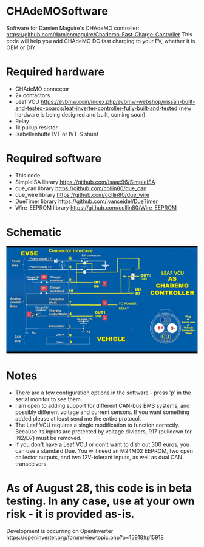 # CHAdeMOSoftware
Software for Damien Maguire's CHAdeMO controller: https://github.com/damienmaguire/Chademo-Fast-Charge-Controller
This code will help you add CHAdeMO DC fast charging to your EV, whether it is OEM or DIY.  


# Required hardware 
- CHAdeMO connector  
- 2x contactors  
- Leaf VCU https://evbmw.com/index.php/evbmw-webshop/nissan-built-and-tested-boards/leaf-inverter-controller-fully-built-and-tested (new hardware is being designed and built, coming soon).  
- Relay  
- 1k pullup resistor   
- Isabellenhutte IVT or IVT-S shunt


# Required software
- This code
- SimpleISA library https://github.com/Isaac96/SimpleISA
- due_can library https://github.com/collin80/due_can
- due_wire library https://github.com/collin80/due_wire
- DueTimer library https://github.com/ivanseidel/DueTimer
- Wire_EEPROM library https://github.com/collin80/Wire_EEPROM  


# Schematic
![CHAdeMO diy wiring](CHAdeMO-LeafVCU.png "Connection diagram")  



# Notes
- There are a few configuration options in the software - press 'p' in the serial monitor to see them.  
- I am open to adding support for different CAN-bus BMS systems, and possibly different voltage and current sensors. If you want something added please at least send me the entire protocol.  
- The Leaf VCU requires a single modification to function correctly. Because its inputs are protected by voltage dividers, R17 (pulldown for IN2/D7) must be removed.    
- If you don't have a Leaf VCU or don't want to dish out 300 euros, you can use a standard Due. You will need an M24M02 EEPROM, two open collector outputs, and two 12V-tolerant inputs, as well as dual CAN transceivers.

# As of August 28, this code is in beta testing. In any case, use at your own risk - it is provided as-is.   
Development is occurring on OpenInverter https://openinverter.org/forum/viewtopic.php?p=15918#p15918  
